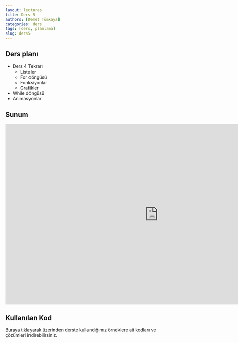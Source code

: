 ```yaml
---
layout: lectures
title: Ders 5
authors: [Demet Tümkaya]
categories: ders
tags: [ders, planlama]
slug: ders5
---
```


## Ders planı
- Ders 4 Tekrarı
    - Listeler
    - For döngüsü
    - Fonksiyonlar
    - Grafikler
- While döngüsü
- Animasyonlar


## Sunum
<iframe src="https://docs.google.com/presentation/d/1YH6ZNZTuLOW-qVPqFzW7at6rL2Jo_Ix7imVGkmrBr-o/edit?usp=sharing" frameborder="0" width="960" height="569" allowfullscreen="true" mozallowfullscreen="true" webkitallowfullscreen="true"></iframe>


## Kullanılan Kod
[Buraya tıklayarak](https://drive.google.com/file/d/161qMBR9a1l2QlBbZE6rACn0AFrLp2SYK/view?usp=sharing) üzerinden derste kullandığımız örneklere ait kodları ve çözümleri indirebilirsiniz.
